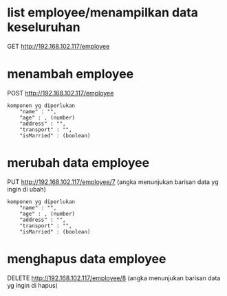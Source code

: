 # list employee/menampilkan data keseluruhan
GET
http://192.168.102.117/employee

# menambah employee
POST
http://192.168.102.117/employee
```
komponen yg diperlukan
    "name" : "",
    "age" : , (number)
    "address" : "",
    "transport" : "",
    "isMarried" : (boolean)
```

# merubah data employee
PUT
http://192.168.102.117/employee/7
(angka menunjukan barisan data yg ingin di ubah)
```
komponen yg diperlukan
    "name" : "",
    "age" : , (number)
    "address" : "",
    "transport" : "",
    "isMarried" : (boolean)
```

# menghapus data employee
DELETE
http://192.168.102.117/employee/8   (angka menunjukan barisan data yg ingin di hapus)


